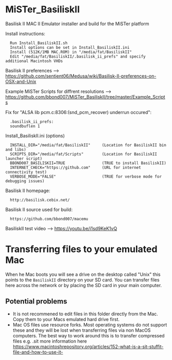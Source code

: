 # MiSTer_BasiliskII
Basilisk II MAC II Emulator installer and build for the MiSTer platform

Install instructions:
     
      Run Install_BasiliskII.sh
	  Install options can be set in Install_BasiliskII.ini 
	  Install (512K/1MB MAC.ROM) in "/media/fat/BasiliskII"
	  Edit "/media/fat/BasiliskII/.basilisk_ii_prefs" and specify additional Macintosh VHDs
	    
Basilisk II preferences --> https://github.com/sentient06/Medusa/wiki/Basilisk-II-preferences-on-OSX-and-Unix

Example MiSTer Scripts for diffrent resolutions --> https://github.com/bbond007/MiSTer_BasiliskII/tree/master/Example_Scripts

Fix for "ALSA lib pcm.c:8306:(snd_pcm_recover) underrun occured":

      .basilisk_ii_prefs:
	  soundbuflen 1

Install_BasiliskII.ini (options)

      INSTALL_DIR="/media/fat/BasiliskII"     (Location for BasiliskII bin and libs) 
      SCRIPTS_DIR="/media/fat/Scripts"        (Location for BasiliskII launcher script) 
      BBOND007_BASILISKII=TRUE                (TRUE to install BasiliskII)
      INTERNET_CHECK="https://github.com"     (URL for internet connectivity test)
      VERBOSE_MODE="FALSE"                    (TRUE for verbose mode for debugging issues)

Basilisk II homepage:

      http://basilisk.cebix.net/

Basilisk II source used for build:

      https://github.com/bbond007/macemu

BasiliskII test video --> https://youtu.be/i1sd9KeK1vQ

# Transferring files to your emulated Mac
When he Mac boots you will see a drive on the desktop called "Unix" this points to the `BasiliskII` directory on your SD card. You can transfer files here across the network or by placing the SD card in your main computer.

## Potential problems
- It is not recommened to edit files in this folder directly from the Mac. Copy them to your Macs emulated hard drive first.
- Mac OS files use resource forks. Most operating systems do not support these and they will be lost when transferring files via non MacOS computers. The best way to work around this is to transfer compressed files e.g. .sit more information here https://www.macintoshrepository.org/articles/152-what-is-a-sit-stuffit-file-and-how-to-use-it-